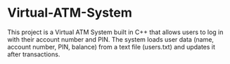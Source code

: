 # Virtual-ATM-System
This project is a Virtual ATM System built in C++ that allows users to log in with their account number and PIN. The system loads user data (name, account number, PIN, balance) from a text file (users.txt) and updates it after transactions.
